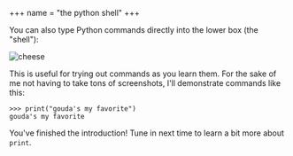 +++
name = "the python shell"
+++

You can also type Python commands directly into the lower box (the
"shell"):

![cheese](cheese.png)

This is useful for trying out commands as you learn them. For the sake
of me not having to take tons of screenshots, I'll demonstrate
commands like this:

```
>>> print("gouda's my favorite")
gouda's my favorite
```

You've finished the introduction! Tune in next time to learn
a bit more about `print`.
